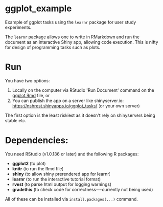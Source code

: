 # ggplot_example

Example of ggplot tasks using the `learnr` package for user study experiments. 

The `learnr` package allows one to write in RMarkdown and run the document as an interactive Shiny app, allowing code execution. This is nifty for design of programming tasks such as plots.

# Run
You have two options:
1) Locally on the computer via RStudio 'Run Document' command on the [ggplot.Rmd](https://github.com/nischalshrestha/ggplot_example/blob/master/ggplot/ggplot.Rmd) file, or
2) You can publish the app on a server like shinyserver.io: https://nshrest.shinyapps.io/ggplot_tasks/ (or your own server)

The first option is the least riskiest as it doesn't rely on shinyservers being stable etc.

# Dependencies:

You need RStudio (v1.0.136 or later) and the following R packages:

- **ggplot2** (to plot)
- **knitr** (to run the Rmd file)
- **shiny** (to allow shiny prerendered app for learnr)
- **learnr** (to run the interactive tutorial format)
- **rvest** (to parse html output for logging warnings)
- **gradethis** (to check code for correctness---currently not being used)

All of these can be installed via `install.packages(...)` command. 
